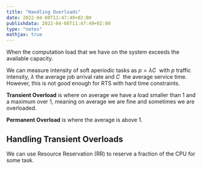 ```yaml
---
title: "Handling Overloads"
date: 2022-04-08T11:47:49+02:00
publishdata: 2022-04-08T11:47:49+02:00
type: "notes"
mathjax: true
---
```


When the computation load that we have on the system exceeds the available capacity.

We can measure intensity of soft aperiodic tasks as $p=\lambda C~$ with $p$ traffic intensity, $\lambda$ the average job arrival rate and $C~$ the average service time. However, this is not good enough for RTS with hard time constraints.

**Transient Overload** is where on average we have a load smaller than 1 and a maximum over 1, meaning on average we are fine and sometimes we are overloaded.

**Permanent Overload** is where the average is above 1.

## Handling Transient Overloads

We can use Resource Reservation (RR) to reserve a fraction of the CPU for some task.
